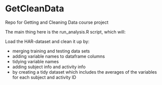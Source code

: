 # GetCleanData
Repo for Getting and Cleaning Data course project

The main thing here is the run_analysis.R script, which will:

Load the HAR-dataset and clean it up by:
- merging training and testing data sets
- adding variable names to dataframe columns
- tidying variable names
- adding subject info and activity info
- by creating a tidy dataset which includes the averages of the variables for each subject and activity ID
